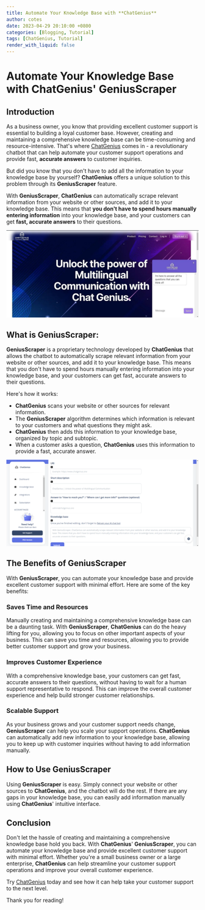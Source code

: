 ```yaml
---
title: Automate Your Knowledge Base with **ChatGenius**
author: cotes
date: 2023-04-29 20:10:00 +0800
categories: [Blogging, Tutorial]
tags: [ChatGenius, Tutorial]
render_with_liquid: false
---
```


# Automate Your Knowledge Base with **ChatGenius**' **GeniusScraper**
## Introduction 
As a business owner, you know that providing excellent customer support is essential to building a loyal customer base. However, creating and maintaining a comprehensive knowledge base can be time-consuming and resource-intensive. That's where [ChatGenius](https://chatgenius.one) comes in - a revolutionary chatbot that can help automate your customer support operations and provide fast, **accurate answers** to customer inquiries.

But did you know that you don't have to add all the information to your knowledge base by yourself? **ChatGenius** offers a unique solution to this problem through its **GeniusScraper** feature.

With **GeniusScraper**, **ChatGenius** can automatically scrape relevant information from your website or other sources, and add it to your knowledge base. This means that **you don't have to spend hours manually entering information** into your knowledge base, and your customers can get **fast, accurate answers** to their questions.

![ChatGenius Landing Page](/commons/landing.png)

## What is **GeniusScraper**:

**GeniusScraper** is a proprietary technology developed by **ChatGenius** that allows the chatbot to automatically scrape relevant information from your website or other sources, and add it to your knowledge base. This means that you don't have to spend hours manually entering information into your knowledge base, and your customers can get fast, accurate answers to their questions.

Here's how it works:

- **ChatGenius** scans your website or other sources for relevant information.
- The **GeniusScraper** algorithm determines which information is relevant to your customers and what questions they might ask.
- **ChatGenius** then adds this information to your knowledge base, organized by topic and subtopic.
- When a customer asks a question, **ChatGenius** uses this information to provide a fast, accurate answer.

![ChatGenius Knowledge Base](/commons/knowledge.png)

## The Benefits of **GeniusScraper**
With **GeniusScraper**, you can automate your knowledge base and provide excellent customer support with minimal effort. Here are some of the key benefits:

### Saves Time and Resources
Manually creating and maintaining a comprehensive knowledge base can be a daunting task. With **GeniusScraper**, **ChatGenius** can do the heavy lifting for you, allowing you to focus on other important aspects of your business. This can save you time and resources, allowing you to provide better customer support and grow your business.

### Improves Customer Experience
With a comprehensive knowledge base, your customers can get fast, accurate answers to their questions, without having to wait for a human support representative to respond. This can improve the overall customer experience and help build stronger customer relationships.

### Scalable Support
As your business grows and your customer support needs change, **GeniusScraper** can help you scale your support operations. **ChatGenius** can automatically add new information to your knowledge base, allowing you to keep up with customer inquiries without having to add information manually.

## How to Use **GeniusScraper**
Using **GeniusScraper** is easy. Simply connect your website or other sources to **ChatGenius**, and the chatbot will do the rest. If there are any gaps in your knowledge base, you can easily add information manually using **ChatGenius**' intuitive interface.

## Conclusion
Don't let the hassle of creating and maintaining a comprehensive knowledge base hold you back. With **ChatGenius**' **GeniusScraper**, you can automate your knowledge base and provide excellent customer support with minimal effort. Whether you're a small business owner or a large enterprise, **ChatGenius** can help streamline your customer support operations and improve your overall customer experience.

Try [ChatGenius](https://chatgenius.one) today and see how it can help take your customer support to the next level.

Thank you for reading!